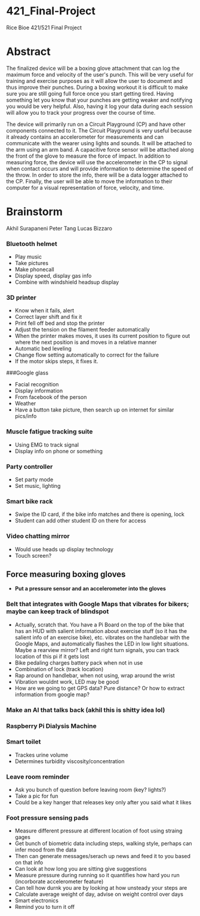 # 421_Final-Project
Rice Bioe 421/521 Final Project

# Abstract
  The finalized device will be a boxing glove attachment that can log the maximum force and velocity of the user's punch. This will be very useful for training and exercise purposes as it will allow the user to document and thus improve their punches. During a boxing workout it is difficult to make sure you are still going full force once you start getting tired. Having something let you know that your punches are getting weaker and notifying you would be very helpful. Also, having it log your data during each session will allow you to track your progress over the course of time. 
  
The device will primarily run on a Circuit Playground (CP) and have other components connected to it. The Circuit Playground is very useful because it already contains an accelerometer for measurements and can communicate with the wearer using lights and sounds. It will be attached to the arm using an arm band. A capacitive force sensor will be attached along the front of the glove to measure the force of impact. In addition to measuring force, the device will use the accelerometer in the CP to signal when contact occurs and will provide information to determine the speed of the throw. In order to store the info, there will be a data logger attached to the CP. Finally, the user will be able to move the information to their computer for a visual representation of force, velocity, and time.



# Brainstorm
Akhil Surapaneni
Peter Tang
Lucas Bizzaro

### Bluetooth helmet
* Play music
* Take pictures
* Make phonecall
* Display speed, display gas info
* Combine with windshield headsup display

### 3D printer
* Know when it fails, alert
* Correct layer shift and fix it
* Print fell off bed and stop the printer
* Adjust the tension on the filament feeder automatically
* When the printer makes moves, it uses its current position to figure out where the next position is and moves in a relative manner
* Automatic bed leveling
* Change flow setting automatically to correct for the failure
* If the motor skips steps, it fixes it. 

###Google glass
* Facial recognition
* Display information 
* From facebook of the person
* Weather
* Have a button take picture, then search up on internet for similar pics/info

### Muscle fatigue tracking suite
* Using EMG  to track signal
* Display info on phone or something

### Party controller
* Set party mode
* Set music, lighting

### Smart bike rack
* Swipe the ID card, if the bike info matches and there is opening, lock
* Student can add other student ID on there for access

### Video chatting mirror
* Would use heads up display technology
* Touch screen?

## **Force measuring boxing gloves**
* **Put a pressure sensor and an accelerometer into the gloves**

### Belt that integrates with Google Maps that vibrates for bikers; maybe can keep track of blindspot
* Actually, scratch that. You have a Pi Board on the top of the bike that has an HUD with salient information about exercise stuff (so it has the salient info of an exercise bike), etc. vibrates on the handlebar with the Google Maps, and automatically flashes the LED in low light situations. Maybe a rearview mirror? Left and right turn signals, you can track location of this pi if it gets lost
* Bike pedaling charges battery pack when not in use
* Combination of lock (track location)
* Rap around on handlebar, when not using, wrap around the wrist
* Vibration wouldnt work, LED may be good
* How are we going to get GPS data? Pure distance? Or how to extract information from google map?

### Make an AI that talks back (akhil this is shitty idea lol)

### Raspberry Pi Dialysis Machine

### Smart toilet
* Trackes urine volume
* Determines turbidity viscosity/concentration

### Leave room reminder
* Ask you bunch of question before leaving room (key? lights?)
* Take a pic for fun
* Could be a key hanger that releases key only after you said what it likes 

### Foot pressure sensing pads
* Measure different pressure at different location of foot using straing gages
* Get bunch of biometric data including steps, walking style, perhaps can infer mood from the data
* Then can generate messages/serach up news and feed it to you based on that info
* Can look at how long you are sitting give suggestions
* Measure pressure during running so it quantifies how hard you run (incorborate accelerometer feature)
* Can tell how durnk you are by looking at how unsteady your steps are
* Calculate average weight of day, advise on weight control over days
* Smart electronics
* Remind you to turn it off


